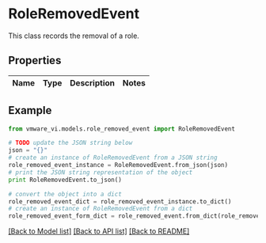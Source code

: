 # RoleRemovedEvent

This class records the removal of a role. 

## Properties
Name | Type | Description | Notes
------------ | ------------- | ------------- | -------------

## Example

```python
from vmware_vi.models.role_removed_event import RoleRemovedEvent

# TODO update the JSON string below
json = "{}"
# create an instance of RoleRemovedEvent from a JSON string
role_removed_event_instance = RoleRemovedEvent.from_json(json)
# print the JSON string representation of the object
print RoleRemovedEvent.to_json()

# convert the object into a dict
role_removed_event_dict = role_removed_event_instance.to_dict()
# create an instance of RoleRemovedEvent from a dict
role_removed_event_form_dict = role_removed_event.from_dict(role_removed_event_dict)
```
[[Back to Model list]](../README.md#documentation-for-models) [[Back to API list]](../README.md#documentation-for-api-endpoints) [[Back to README]](../README.md)


